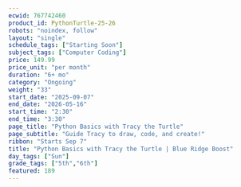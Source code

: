 ```yaml
---
ecwid: 767742460
product_id: PythonTurtle-25-26
robots: "noindex, follow"
layout: "single"
schedule_tags: ["Starting Soon"]
subject_tags: ["Computer Coding"]
price: 149.99
price_unit: "per month"
duration: "6+ mo"
category: "Ongoing"
weight: "33"
start_date: "2025-09-07"
end_date: "2026-05-16"
start_time: "2:30"
end_time: "3:30"
page_title: "Python Basics with Tracy the Turtle"
page_subtitle: "Guide Tracy to draw, code, and create!"
ribbon: "Starts Sep 7"
title: "Python Basics with Tracy the Turtle | Blue Ridge Boost"
day_tags: ["Sun"]
grade_tags: ["5th","6th"]
featured: 189
---
```

